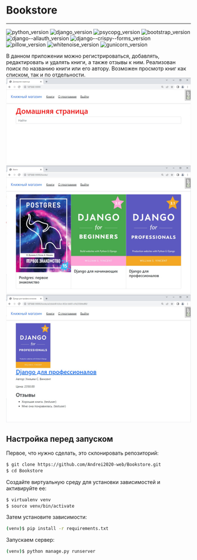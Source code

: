 # Bookstore
___
![python_version](https://img.shields.io/badge/python-3.11-orange)
![django_version](https://img.shields.io/badge/django-4.1-orange)
![psycopg_version](https://img.shields.io/badge/psycopg2-2.9.5-orange)
![bootstrap_version](https://img.shields.io/badge/bootstrap-5-orange)
![django--allauth_version](https://img.shields.io/badge/django--allauth-0.51.0-orange)
![django--crispy--forms_version](https://img.shields.io/badge/django--crispy--forms-1.14.0-orange)
![pillow_version](https://img.shields.io/badge/pillow-9.3.0-orange)
![whitenoise_version](https://img.shields.io/badge/whitenoise-6.2.0-orange)
![gunicorn_version](https://img.shields.io/badge/gunicorn-20.1.0-orange)

В данном приложении можно регистрироваться, добавлять, редактировать и 
удалять книги, а также отзывы к ним. Реализован поиск по названию книги
или его автору. Возможен просмотр книг как списком, так и по отдельности.
![demo1](demo1.jpg)
![demo2](demo2.jpg)
![demo3](demo3.jpg)

## Настройка перед запуском

Первое, что нужно сделать, это cклонировать репозиторий:

```sh
$ git clone https://github.com/Andrei2020-web/Bookstore.git
$ cd Bookstore
```

Создайте виртуальную среду для установки зависимостей и активируйте ее:

```sh
$ virtualenv venv
$ source venv/bin/activate
```

Затем установите зависимости:

```sh
(venv)$ pip install -r requirements.txt
```

Запускаем сервер:

```sh
(venv)$ python manage.py runserver
```